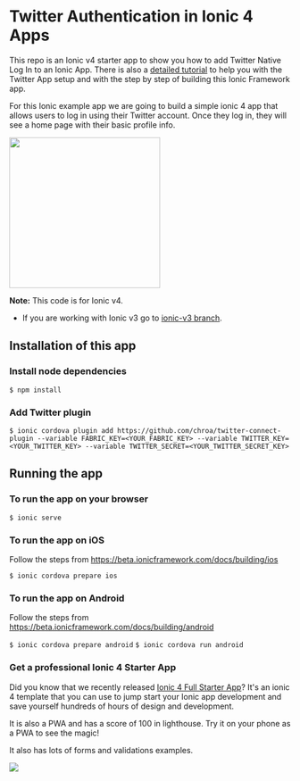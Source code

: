 # Twitter Authentication in Ionic 4 Apps

This repo is an Ionic v4 starter app to show you how to add Twitter Native Log In to an Ionic App. There is also a [detailed tutorial](https://ionicthemes.com/tutorials/about/ionic-twitter-login) to help you with the Twitter App setup and with the step by step of building this Ionic Framework app.


For this Ionic example app we are going to build a simple ionic 4 app that allows users to log in using their Twitter account. Once they log in, they will see a home page with their basic profile info.

<div>
<img src="https://s3-us-west-2.amazonaws.com/ionicthemes/tutorials/screenshots/ionic-twitter-login/twitter-login-1.png" width="270">
</div>

**Note:** This code is for Ionic v4.
- If you are working with Ionic v3 go to [ionic-v3 branch](https://github.com/ionicthemes/ionic-twitter-login/tree/master/ionic-v3).



## Installation of this app

### Install node dependencies
`$ npm install`

### Add Twitter plugin
`$ ionic cordova plugin add https://github.com/chroa/twitter-connect-plugin --variable FABRIC_KEY=<YOUR_FABRIC_KEY> --variable TWITTER_KEY=<YOUR_TWITTER_KEY> --variable TWITTER_SECRET=<YOUR_TWITTER_SECRET_KEY>
`

## Running the app

### To run the app on your browser
`$ ionic serve`

### To run the app on iOS
Follow the steps from https://beta.ionicframework.com/docs/building/ios

`$ ionic cordova prepare ios`

### To run the app on Android
Follow the steps from https://beta.ionicframework.com/docs/building/android

`$ ionic cordova prepare android`
`$ ionic cordova run android`



### Get a professional Ionic 4 Starter App
Did you know that we recently released [Ionic 4 Full Starter App](https://ionicthemes.com/product/ionic4-full-starter-app)? It's an ionic 4 template that you can use to jump start your Ionic app development and save yourself hundreds of hours of design and development.

It is also a PWA and has a score of 100 in lighthouse. Try it on your phone as a PWA to see the magic!

It also has lots of forms and validations examples.

<img src="https://s3-us-west-2.amazonaws.com/ionicthemes/cover_images/redesign/ionic4-full-starter-app.jpg"/>
